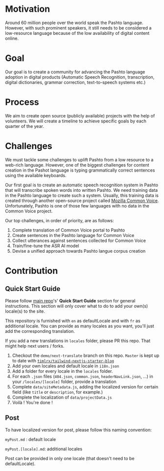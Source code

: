# Motivation

Around 60 million people over the world speak the Pashto language. However, with such prominent speakers, it still needs to be considered a low-resource language because of the low availability of digital content online.

# Goal

Our goal is to create a community for advancing the Pashto language adoption in digital products (Automatic Speech Recognition, transcription, digital dictionaries, grammar correction, text-to-speech systems etc.)

# Process

We aim to create open source (publicly available) projects with the help of volunteers. We will create a timeline to achieve specific goals by each quarter of the year.

# Challenges

We must tackle some challenges to uplift Pashto from a low resource to a web-rich language. However, one of the biggest challenges for content creation in the Pashot language is typing grammatically correct sentences using the available keyboards.

Our first goal is to create an automatic speech recognition system in Pashto that will transcribe spoken words into written Pashto. We need training data in the Pashto language to create such a system. Usually, this training data is created through another open-source project called [Mozilla Common Voice](https://commonvoice.mozilla.org/ps). Unfortunately, Pashto is one of those few languages with no data in the Common Voice project.

Our top challenges, in order of priority, are as follows:

1. Complete translation of Common Voice portal to Pashto
2. Create sentences in the Pashto language for Common Voice
3. Collect utterances against sentences collected for Common Voice
4. Train/fine-tune the ASR AI model
5. Devise a unified approach towards Pashto langue corpus creation

# Contribution

## Quick Start Guide

Please follow [main repo](https://github.com/timlrx/tailwind-nextjs-starter-blog)'s' **Quick Start Guide** section for general instructions. This section will only cover what to do to add your own(s) locale(s) to the site.

This repository is furnished with `en` as defaultLocale and with `fr` as additional locale. You can provide as many locales as you want, you'll just add the corresponding translation.

If you add a new translations in `locales` folder, please PR this repo. That might help next users / forks.

1. Checkout the `demo/next-translate` branch on this repo. `Master` is kept up to date with [`timlrx/tailwind-nextjs-starter-blog`](https://github.com/timlrx/tailwind-nextjs-starter-blog)
2. Add your own locales and default locale in `i18n.json`
3. Add a folder for every locale in the `locales` folder.
4. For each `.json` files (`404.json`, `common.json`, `headerNavLink.json`, ...) in your `/locales/[locale]` folder, provide a translation
5. Complete `data/siteMetadata.js`, adding the localized version for certain field (like `title` or `description`, for example.)
6. Complete the localization of `data/projectData.js`
7. Voilà ! You're done !

## Post

To have localized version for post, please follow this naming convention:

`myPost.md` : default locale

`myPost.[locale].md`: additional locales

Post can be provided in only one locale (that doesn't need to be defaultLocale).
